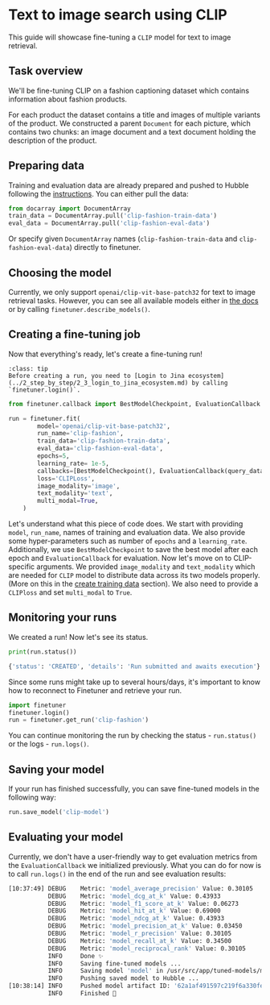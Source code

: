 # Text to image search using CLIP

This guide will showcase fine-tuning a `CLIP` model for text to image retrieval.

## Task overview
We'll be fine-tuning CLIP on a fashion captioning dataset which contains information about fashion products.

For each product the dataset contains a title and images of multiple variants of the product. We constructed a parent `Document` for each picture, which contains two chunks: an image document and a text document holding the description of the product.


## Preparing data
Training and evaluation data are already prepared and pushed to Hubble following the [instructions](../2_step_by_step/2_4_create_training_data.md).
You can either pull the data:
```python
from docarray import DocumentArray
train_data = DocumentArray.pull('clip-fashion-train-data')
eval_data = DocumentArray.pull('clip-fashion-eval-data')
```
Or specify given `DocumentArray` names (`clip-fashion-train-data` and `clip-fashion-eval-data`) directly to finetuner.


## Choosing the model
Currently, we only support `openai/clip-vit-base-patch32` for text to image retrieval tasks. However, you can see all available models either in [the docs](../2_step_by_step/2_5_choose_back_bone.md) or by calling `finetuner.describe_models()`.


## Creating a fine-tuning job
Now that everything's ready, let's create a fine-tuning run!

```{admonition} Login to Jina Cloud
:class: tip
Before creating a run, you need to [Login to Jina ecosystem](../2_step_by_step/2_3_login_to_jina_ecosystem.md) by calling `finetuner.login()`.
```

```python
from finetuner.callback import BestModelCheckpoint, EvaluationCallback

run = finetuner.fit(
        model='openai/clip-vit-base-patch32',
        run_name='clip-fashion',
        train_data='clip-fashion-train-data',
        eval_data='clip-fashion-eval-data',
        epochs=5,
        learning_rate= 1e-5,
        callbacks=[BestModelCheckpoint(), EvaluationCallback(query_data='clip-fashion-eval-data')],
        loss='CLIPLoss',
        image_modality='image',
        text_modality='text',
        multi_modal=True,
    )
```
Let's understand what this piece of code does.
We start with providing `model`, `run_name`, names of training and evaluation data. We also provide some hyper-parameters
such as number of `epochs` and a `learning_rate`. Additionally, we use `BestModelCheckpoint` to save the best model after each epoch and `EvaluationCallback` for evaluation. Now let's move on to CLIP-specific arguments. We provided `image_modality`
and `text_modality` which are needed for `CLIP` model to distribute data across its two models properly. (More on this in the [create training data](../2_step_by_step/2_4_create_training_data.md) section).
We also need to provide a `CLIPloss` and set `multi_modal` to `True`.


## Monitoring your runs

We created a run! Now let's see its status.
```python
print(run.status())
```

```bash
{'status': 'CREATED', 'details': 'Run submitted and awaits execution'}
```

Since some runs might take up to several hours/days, it's important to know how to reconnect to Finetuner and retrieve your run.

```python
import finetuner
finetuner.login()
run = finetuner.get_run('clip-fashion')
```

You can continue monitoring the run by checking the status - `run.status()` or the logs - `run.logs()`. 


## Saving your model

If your run has finished successfully, you can save fine-tuned models in the following way:
```python
run.save_model('clip-model')
```

## Evaluating your model
Currently, we don't have a user-friendly way to get evaluation metrics from the `EvaluationCallback` we initialized previously.
What you can do for now is to call `run.logs()` in the end of the run and see evaluation results:

```bash
[10:37:49] DEBUG    Metric: 'model_average_precision' Value: 0.30105                                     __main__.py:217
           DEBUG    Metric: 'model_dcg_at_k' Value: 0.43933                                              __main__.py:217
           DEBUG    Metric: 'model_f1_score_at_k' Value: 0.06273                                         __main__.py:217
           DEBUG    Metric: 'model_hit_at_k' Value: 0.69000                                              __main__.py:217
           DEBUG    Metric: 'model_ndcg_at_k' Value: 0.43933                                             __main__.py:217
           DEBUG    Metric: 'model_precision_at_k' Value: 0.03450                                        __main__.py:217
           DEBUG    Metric: 'model_r_precision' Value: 0.30105                                           __main__.py:217
           DEBUG    Metric: 'model_recall_at_k' Value: 0.34500                                           __main__.py:217
           DEBUG    Metric: 'model_reciprocal_rank' Value: 0.30105                                       __main__.py:217
           INFO     Done ✨                                                                              __main__.py:219
           INFO     Saving fine-tuned models ...                                                         __main__.py:222
           INFO     Saving model 'model' in /usr/src/app/tuned-models/model ...                          __main__.py:233
           INFO     Pushing saved model to Hubble ...                                                    __main__.py:240
[10:38:14] INFO     Pushed model artifact ID: '62a1af491597c219f6a330fe'                                 __main__.py:246
           INFO     Finished 🚀                                                                          __main__.py:248
```
